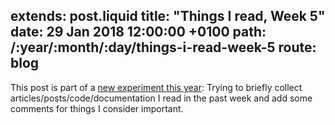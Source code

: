 extends: post.liquid
title: "Things I read, Week 5"
date: 29 Jan 2018 12:00:00 +0100
path: /:year/:month/:day/things-i-read-week-5
route: blog
---

This post is part of a [new experiment this year](/2018/01/08/things-i-read-week-2/index.html):
Trying to briefly collect articles/posts/code/documentation I read in the past week and add some comments for things I consider important.
